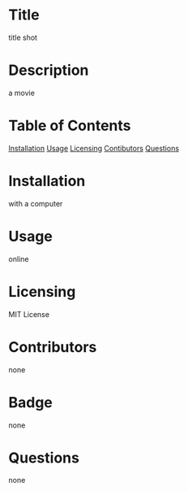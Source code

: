 # Title
title shot 
# Description
a movie
# Table of Contents
[Installation](#installation)
[Usage](#usage)
[Licensing](#license)
[Contibutors](#contributors)
[Questions](#questions)
# Installation
with a computer 
# Usage
online
# Licensing
MIT License
# Contributors
none
# Badge
none
# Questions
none